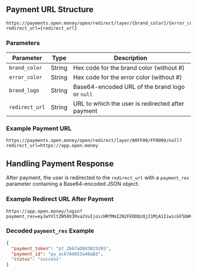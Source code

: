## Payment URL Structure
```
https://payments.open.money/open/redirect/layer/{brand_color}/{error_color}/{brand_logo}?redirect_url={redirect_url}
```

### Parameters
| Parameter       | Type   | Description |
|---------------|--------|-------------|
| `brand_color`   | String | Hex code for the brand color (without #) |
| `error_color`   | String | Hex code for the error color (without #) |
| `brand_logo`    | String | Base64-encoded URL of the brand logo or `null` |
| `redirect_url`  | String | URL to which the user is redirected after payment |

### Example Payment URL
```
https://payments.open.money/open/redirect/layer/00FF00/FF0000/null?redirect_url=https://app.open.money
```

## Handling Payment Response
After payment, the user is redirected to the `redirect_url` with a `payment_res` parameter containing a Base64-encoded JSON object.

### Example Redirect URL After Payment
```
https://app.open.money/login?payment_res=eyJwYXltZW50X3Rva2VuIjoicHRfMmI2N2FEODQzQjI1MjA1IiwicGF5bWVudF9pZCI6InB5X2FjNjdBZDg1M2E0MGFCMyIsInN0YXR1cyI6InN1Y2Nlc3MifQ%3D%3D
```

### Decoded `payment_res` Example
```json
{
  "payment_token": "pt_2b67aD843B25205",
  "payment_id": "py_ac67Ad853a40aB3",
  "status": "success"
}
```

